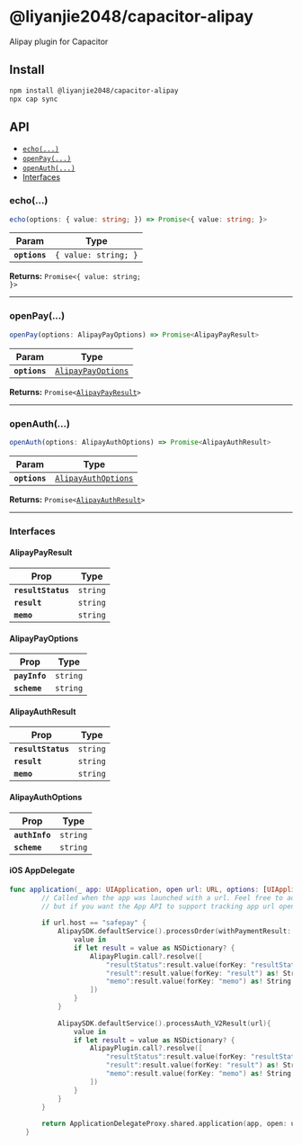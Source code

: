 # @liyanjie2048/capacitor-alipay

Alipay plugin for Capacitor

## Install

```bash
npm install @liyanjie2048/capacitor-alipay
npx cap sync
```

## API

<docgen-index>

* [`echo(...)`](#echo)
* [`openPay(...)`](#openpay)
* [`openAuth(...)`](#openauth)
* [Interfaces](#interfaces)

</docgen-index>

<docgen-api>
<!--Update the source file JSDoc comments and rerun docgen to update the docs below-->

### echo(...)

```typescript
echo(options: { value: string; }) => Promise<{ value: string; }>
```

| Param         | Type                            |
| ------------- | ------------------------------- |
| **`options`** | <code>{ value: string; }</code> |

**Returns:** <code>Promise&lt;{ value: string; }&gt;</code>

--------------------


### openPay(...)

```typescript
openPay(options: AlipayPayOptions) => Promise<AlipayPayResult>
```

| Param         | Type                                                          |
| ------------- | ------------------------------------------------------------- |
| **`options`** | <code><a href="#alipaypayoptions">AlipayPayOptions</a></code> |

**Returns:** <code>Promise&lt;<a href="#alipaypayresult">AlipayPayResult</a>&gt;</code>

--------------------


### openAuth(...)

```typescript
openAuth(options: AlipayAuthOptions) => Promise<AlipayAuthResult>
```

| Param         | Type                                                            |
| ------------- | --------------------------------------------------------------- |
| **`options`** | <code><a href="#alipayauthoptions">AlipayAuthOptions</a></code> |

**Returns:** <code>Promise&lt;<a href="#alipayauthresult">AlipayAuthResult</a>&gt;</code>

--------------------


### Interfaces


#### AlipayPayResult

| Prop               | Type                |
| ------------------ | ------------------- |
| **`resultStatus`** | <code>string</code> |
| **`result`**       | <code>string</code> |
| **`memo`**         | <code>string</code> |


#### AlipayPayOptions

| Prop          | Type                |
| ------------- | ------------------- |
| **`payInfo`** | <code>string</code> |
| **`scheme`**  | <code>string</code> |


#### AlipayAuthResult

| Prop               | Type                |
| ------------------ | ------------------- |
| **`resultStatus`** | <code>string</code> |
| **`result`**       | <code>string</code> |
| **`memo`**         | <code>string</code> |


#### AlipayAuthOptions

| Prop           | Type                |
| -------------- | ------------------- |
| **`authInfo`** | <code>string</code> |
| **`scheme`**   | <code>string</code> |

</docgen-api>

#### iOS AppDelegate
```swift
func application(_ app: UIApplication, open url: URL, options: [UIApplication.OpenURLOptionsKey: Any] = [:]) -> Bool {
        // Called when the app was launched with a url. Feel free to add additional processing here,
        // but if you want the App API to support tracking app url opens, make sure to keep this call
        
        if url.host == "safepay" {
            AlipaySDK.defaultService().processOrder(withPaymentResult: url){
                value in
                if let result = value as NSDictionary? {
                    AlipayPlugin.call?.resolve([
                        "resultStatus":result.value(forKey: "resultStatus") as! String,
                        "result":result.value(forKey: "result") as! String,
                        "memo":result.value(forKey: "memo") as! String
                    ])
                }
            }
            
            AlipaySDK.defaultService().processAuth_V2Result(url){
                value in
                if let result = value as NSDictionary? {
                    AlipayPlugin.call?.resolve([
                        "resultStatus":result.value(forKey: "resultStatus") as! String,
                        "result":result.value(forKey: "result") as! String,
                        "memo":result.value(forKey: "memo") as! String
                    ])
                }
            }
        }
        
        return ApplicationDelegateProxy.shared.application(app, open: url, options: options)
    }
```
